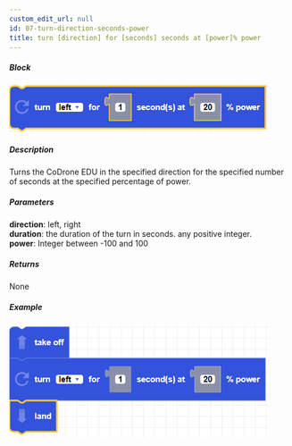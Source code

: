 ```yaml
---
custom_edit_url: null
id: 07-turn-direction-seconds-power
title: turn [direction] for [seconds] seconds at [power]% power
---
```


##### Block

![turn direction seconds power image](turn_direction_seconds_power.PNG)

##### Description

Turns the CoDrone EDU in the specified direction for the specified number of seconds at the specified percentage of power.

##### Parameters
**direction**: left, right <br /> 
**duration**: the duration of the turn in seconds. any positive integer. <br /> 
**power**: Integer between -100 and 100

##### Returns

None

##### Example

![turn direction seconds power example](turn_direction_seconds_power_example.PNG)
